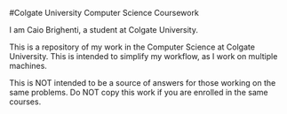 #Colgate University Computer Science Coursework

I am Caio Brighenti, a student at Colgate University.

This is a repository of my work in the Computer Science at Colgate University. This is intended to simplify my workflow, as I work on multiple machines. 

This is NOT intended to be a source of answers for those working on the same problems. Do NOT copy this work if you are enrolled in the same courses.